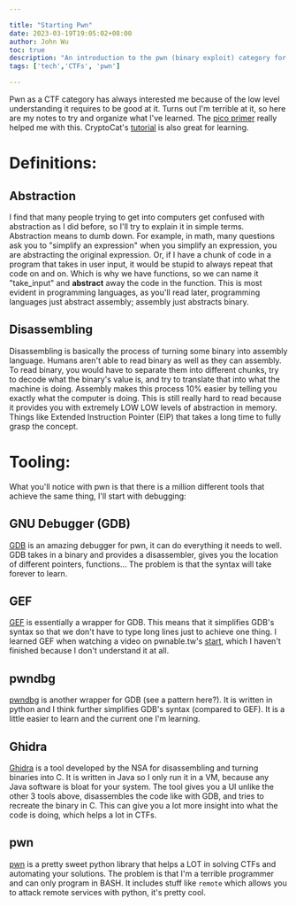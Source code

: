 ```yaml
---

title: "Starting Pwn"
date: 2023-03-19T19:05:02+08:00
author: John Wu
toc: true
description: "An introduction to the pwn (binary exploit) category for CTFs"
tags: ['tech','CTFs', 'pwn']

---
```


Pwn as a CTF category has always interested me because of the low level understanding it requires to be good at it. Turns out I'm terrible at it, so here are my notes to try and organize what I've learned. The [pico primer](https://primer.picoctf.org/) really helped me with this. CryptoCat's [tutorial](https://www.youtube.com/watch?v=wa3sMSdLyHw&list=PLHUKi1UlEgOIc07Rfk2Jgb5fZbxDPec94) is also great for learning.

# Definitions:
## Abstraction
I find that many people trying to get into computers get confused with abstraction as I did before, so I'll try to explain it in simple terms. Abstraction means to dumb down. For example, in math, many questions ask you to "simplify an expression" when you simplify an expression, you are abstracting the original expression. Or, if I have a chunk of code in a program that takes in user input, it would be stupid to always repeat that code on and on. Which is why we have functions, so we can name it "take_input" and **abstract** away the code in the function. This is most evident in programming languages, as you'll read later, programming languages just abstract assembly; assembly just abstracts binary.
## Disassembling
Disassembling is basically the process of turning some binary into assembly language. Humans aren't able to read binary as well as they can assembly. To read binary, you would have to separate them into different chunks, try to decode what the binary's value is, and try to translate that into what the machine is doing. Assembly makes this process 10% easier by telling you exactly what the computer is doing. This is still really hard to read because it provides you with extremely LOW LOW levels of abstraction in memory. Things like Extended Instruction Pointer (EIP) that takes a long time to fully grasp the concept.

# Tooling:
What you'll notice with pwn is that there is a million different tools that achieve the same thing, I'll start with debugging:
## GNU Debugger (GDB)
[GDB](https://www.gnu.org/software/gdb/) is an amazing debugger for pwn, it can do everything it needs to well. GDB takes in a binary and provides a disassembler, gives you the location of different pointers, functions... The problem is that the syntax will take forever to learn.
## GEF
[GEF](https://hugsy.github.io/gef/) is essentially a wrapper for GDB. This means that it simplifies GDB's syntax so that we don't have to type long lines just to achieve one thing. I learned GEF when watching a video on pwnable.tw's [start](https://pwnable.tw/challenge/#1), which I haven't finished because I don't understand it at all.
## pwndbg
[pwndbg](https://github.com/pwndbg/pwndbg) is another wrapper for GDB (see a pattern here?). It is written in python and I think further simplifies GDB's syntax (compared to GEF). It is a little easier to learn and the current one I'm learning.
## Ghidra
[Ghidra](https://ghidra-sre.org/) is a tool developed by the NSA for disassembling and turning binaries into C. It is written in Java so I only run it in a VM, because any Java software is bloat for your system. The tool gives you a UI unlike the other 3 tools above, disassembles the code like with GDB, and tries to recreate the binary in C. This can give you a lot more insight into what the code is doing, which helps a lot in CTFs.
## pwn
[pwn](https://docs.pwntools.com/en/stable/) is a pretty sweet python library that helps a LOT in solving CTFs and automating your solutions. The problem is that I'm a terrible programmer and can only program in BASH. It includes stuff like `remote` which allows you to attack remote services with python, it's pretty cool.
